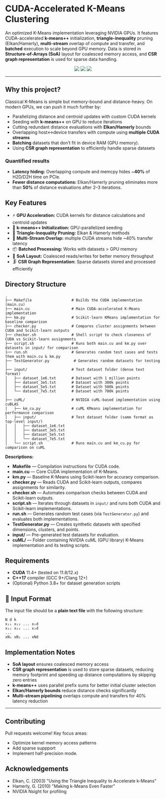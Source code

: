 # CUDA-Accelerated K-Means Clustering

An optimized K-Means implementation leveraging NVIDIA GPUs. It features CUDA-accelerated **k-means++** initialization, **triangle-inequality** pruning (Elkan/Hamerly), **multi-stream** overlap of compute and transfer, and **batched** execution to scale beyond GPU memory. Data is stored in **Structure-of-Arrays (SoA)** layout for coalesced memory access, and **CSR graph representation** is used for sparse data handling.

<p align="center">
  <img src="https://img.shields.io/badge/CUDA-11%2B-76B900.svg"/> 
  <img src="https://img.shields.io/badge/CMake-3.20%2B-blue.svg"/> 
  <img src="https://img.shields.io/badge/License-MIT-lightgrey.svg"/>
</p>

---

## Why this project?

Classical K-Means is simple but memory-bound and distance-heavy. On modern GPUs, we can push it much further by:

- Parallelizing distance and centroid updates with custom CUDA kernels  
- Seeding with **k-means++** on GPU to reduce iterations  
- Cutting redundant distance evaluations with **Elkan/Hamerly** bounds  
- Overlapping host↔device transfers with compute using **multiple CUDA streams**  
- **Batching** datasets that don’t fit in device RAM (GPU memory).  
- Using **CSR graph representation** to efficiently handle sparse datasets

### Quantified results

- **Latency hiding:** Overlapping compute and memcpy hides ~**40%** of H2D/D2H time on PCIe.
- **Fewer distance computations:** Elkan/Hamerly pruning eliminates more than **50%** of distance evaluations after 2–3 iterations.

## Key Features

- ⚡ **GPU Acceleration:** CUDA kernels for distance calculations and centroid updates  
- 🎯 **k-means++ Initialization:** GPU-parallelized seeding  
- 🧮 **Triangle-Inequality Pruning:** Elkan & Hamerly methods  
- 🔁 **Multi-Stream Overlap:** multiple CUDA streams hide ~40% transfer latency  
- 📦 **Batched Processing:** Works with datasets > GPU memory  
- 🧱 **SoA Layout:** Coalesced reads/writes for better memory throughput  
- 🗜 **CSR Graph Representation:** Sparse datasets stored and processed efficiently
## Directory Structure

```
.
├── Makefile                  # Builds the CUDA implementation (main.cu)
├── main.cu                   # Main CUDA-accelerated K-Means implementation
├── km.py                     # Scikit-learn KMeans implementation for baseline comparison
├── checker.py                # Compares cluster assignments between CUDA and Scikit-learn outputs
├── checker.sh                # Shell script to check closeness of CUDA vs Scikit-learn assignments
├── script.sh                 # Runs both main.cu and km.py over datasets in input/ for comparison
├── run.sh                    # Generates random test cases and tests them with main.cu & km.py
├── TestGenerator.py           # Generates random datasets for testing
│
├── input/                    # Test dataset folder (dense text format)
│   ├── dataset_1e6.txt       # Dataset with 1 million points
│   ├── dataset_3e5.txt       # Dataset with 300k points
│   ├── dataset_5e5.txt       # Dataset with 500k points
│   └── dataset_7e5.txt       # Dataset with 700k points
│
├── cuML/                     # NVIDIA cuML-based implementation using cuBLAS
│   ├── km_cu.py              # cuML KMeans implementation for performance comparison
│   ├── input/                # Test dataset folder (same format as top-level input/)
│   │   ├── dataset_1e6.txt
│   │   ├── dataset_3e5.txt
│   │   ├── dataset_5e5.txt
│   │   └── dataset_7e5.txt
│   └── script.sh             # Runs main.cu and km_cu.py for comparison on cuML
```
**Descriptions:**
- **Makefile** — Compilation instructions for CUDA code.  
- **main.cu** — Core CUDA implementation of K-Means.  
- **km.py** — Baseline K-Means using Scikit-learn for accuracy comparison.  
- **checker.py** — Reads CUDA and Scikit-learn outputs, compares assignments for similarity.  
- **checker.sh** — Automates comparison checks between CUDA and Scikit-learn outputs.  
- **script.sh** — Iterates through datasets in `input/` and runs both CUDA and Scikit-learn implementations.  
- **run.sh** — Generates random test cases (via `TestGenerator.py`) and evaluates both implementations.  
- **TestGenerator.py** — Creates synthetic datasets with specified dimensions, clusters, and points.  
- **input/** — Pre-generated test datasets for evaluation.  
- **cuML/** — Folder containing NVIDIA cuML (GPU library) K-Means implementation and its testing scripts.



## Requirements
- **CUDA** 11.4+ (tested on 11.8/12.x)
- **C++17** compiler (GCC 9+/Clang 12+)
- (Optional) Python 3.8+ for dataset generation scripts
  
## 📄 Input Format

The input file should be a **plain text file** with the following structure:

```
N d k
x₁₁ x₁₂ ... x₁d
x₂₁ x₂₂ ... x₂d
...
xN₁ xN₂ ... xNd
```


## Implementation Notes

- **SoA layout** ensures coalesced memory access  
- **CSR graph representation** is used to store sparse datasets, reducing memory footprint and speeding up distance computations by skipping zero entries  
- **k-means++** uses parallel prefix sums for better initial cluster selection  
- **Elkan/Hamerly bounds** reduce distance checks significantly  
- **Multi-stream pipelining** overlaps compute and transfers for 40% latency reduction

---

## Contributing

Pull requests welcome! Key focus areas:
  -  Optimize kernel memory access patterns
  -  Add sparse suppport
  -  Implement half-precision mode.


## Acknowledgements

- Elkan, C. (2003) "Using the Triangle Inequality to Accelerate k-Means"
- Hamerly, G. (2010) "Making k-Means Even Faster"
- NVIDIA Nsight for profiling
